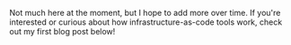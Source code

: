Not much here at the moment, but I hope to add more over time. If you're interested or curious about how infrastructure-as-code tools work, check out my first blog post below!
